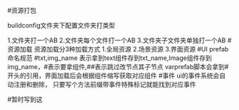 #资源打包

buildconfig文件夹下配置文件夹打类型

1.文件夹打一个AB
2.文件夹每个文件打一个AB
3.文件夹子文件夹单独打一个AB
#资源加载
资源加载分3种加载方式
1.全局资源
2.场景资源
3.界面资源
#UI
prefab命名规范 #txt,img_name 表示拿到text组件存到txt_name,Image组件存到img_name，#表示要拿组件,##表示跳过改节点其子节点
varprefab脚本会拿到#开头的引用，界面加载后会根据组件缩写获取对应组件
#事件
ui的事件系统会自动注册和删除， 只要写个方法前缀带事件特殊标记就能找到对应事件

#暂时写到这